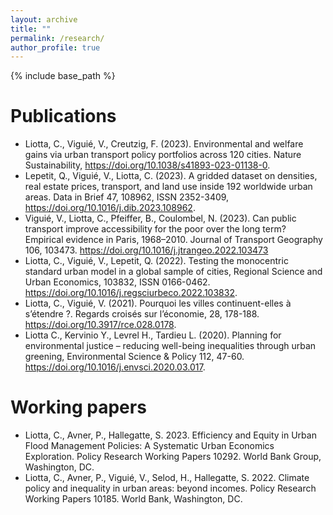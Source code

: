 ```yaml
---
layout: archive
title: ""
permalink: /research/
author_profile: true
---
```


{% include base_path %}

# Publications
* Liotta, C., Viguié, V., Creutzig, F. (2023). Environmental and welfare gains via urban transport policy portfolios across 120 cities. Nature Sustainability, https://doi.org/10.1038/s41893-023-01138-0.
* Lepetit, Q., Viguié, V., Liotta, C. (2023). A gridded dataset on densities, real estate prices, transport, and land use inside 192 worldwide urban areas. Data in Brief 47, 108962, ISSN 2352-3409, https://doi.org/10.1016/j.dib.2023.108962.
* Viguié, V., Liotta, C., Pfeiffer, B., Coulombel, N. (2023). Can public transport improve accessibility for the poor over the long term? Empirical evidence in Paris, 1968–2010. Journal of Transport Geography 106, 103473. https://doi.org/10.1016/j.jtrangeo.2022.103473
* Liotta, C., Viguié, V., Lepetit, Q. (2022). Testing the monocentric standard urban model in a global sample of cities, Regional Science and Urban Economics, 103832, ISSN 0166-0462. https://doi.org/10.1016/j.regsciurbeco.2022.103832.
* Liotta, C., Viguié, V. (2021). Pourquoi les villes continuent-elles à s’étendre ?. Regards croisés sur l’économie, 28, 178-188. https://doi.org/10.3917/rce.028.0178.
* Liotta C., Kervinio Y., Levrel H., Tardieu L. (2020). Planning for environmental justice – reducing well-being inequalities through urban greening, Environmental Science & Policy 112, 47-60. https://doi.org/10.1016/j.envsci.2020.03.017.

# Working papers

* Liotta, C., Avner, P., Hallegatte, S. 2023. Efficiency and Equity in Urban Flood Management Policies: A Systematic Urban Economics Exploration. Policy Research Working Papers 10292. World Bank Group, Washington, DC.
* Liotta, C., Avner, P., Viguié, V., Selod, H., Hallegatte, S. 2022. Climate policy and inequality in urban areas: beyond incomes. Policy Research Working Papers 10185. World Bank, Washington, DC.
